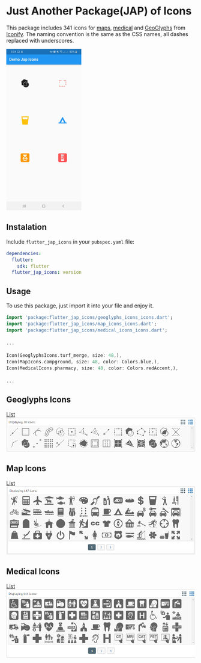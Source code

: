 # Just Another Package(JAP) of Icons


This package includes 341 icons for [maps](https://iconify.design/icon-sets/map/), [medical](https://iconify.design/icon-sets/medical-icon/) and [GeoGlyphs](https://iconify.design/icon-sets/geo/) from [Iconify](https://iconify.design). The naming convention is the same as the CSS names, all dashes replaced with underscores.

<img src="https://github.com/ajomuch92/flutter-jap-icons/blob/master/assets/demo_screenshot.jpg?raw=true" width="200" height="429"/>

## Instalation
Include `flutter_jap_icons` in your `pubspec.yaml` file:

```yaml
dependencies:
  flutter:
    sdk: flutter
  flutter_jap_icons: version
```

## Usage

To use this package, just import it into your file and enjoy it.

```dart
import 'package:flutter_jap_icons/geoglyphs_icons_icons.dart';
import 'package:flutter_jap_icons/map_icons_icons.dart';
import 'package:flutter_jap_icons/medical_icons_icons.dart';

...

Icon(GeoglyphsIcons.turf_merge, size: 48,),
Icon(MapIcons.campground, size: 48, color: Colors.blue,),
Icon(MedicalIcons.pharmacy, size: 48, color: Colors.redAccent,),

...
```

## Geoglyphs Icons
[List](https://iconify.design/icon-sets/geo/)
<img src="https://github.com/ajomuch92/flutter-jap-icons/blob/master/assets/geoglyphs_screenshot.png?raw=true"/>

## Map Icons
[List](https://iconify.design/icon-sets/map/)
<img src="https://github.com/ajomuch92/flutter-jap-icons/blob/master/assets/map_screenshot.png?raw=true"/>

## Medical Icons
[List](https://iconify.design/icon-sets/medical-icon/) 
<img src="https://github.com/ajomuch92/flutter-jap-icons/blob/master/assets/medical_screenshot.png?raw=true"/>